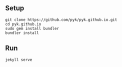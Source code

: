 ## Setup

    git clone https://github.com/pyk/pyk.github.io.git
    cd pyk.github.io
    sudo gem install bundler
    bundler install

## Run

    jekyll serve

